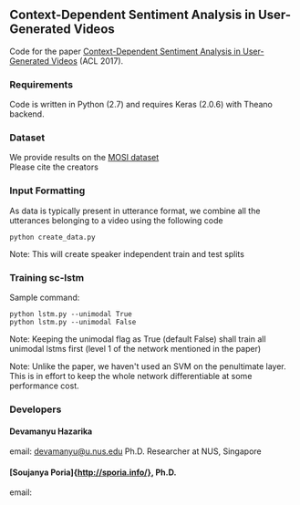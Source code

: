 ## Context-Dependent Sentiment Analysis in User-Generated Videos
Code for the paper [Context-Dependent Sentiment Analysis in User-Generated Videos](http://sentic.net/context-dependent-sentiment-analysis-in-user-generated-videos.pdf) (ACL 2017).

### Requirements
Code is written in Python (2.7) and requires Keras (2.0.6) with Theano backend.

### Dataset
We provide results on the [MOSI dataset](https://arxiv.org/pdf/1606.06259.pdf)  
Please cite the creators 

### Input Formatting
As data is typically present in utterance format, we combine all the utterances belonging to a video using the following code

```
python create_data.py
```

Note: This will create speaker independent train and test splits 

### Training sc-lstm

Sample command:

```
python lstm.py --unimodal True
python lstm.py --unimodal False
```

Note: Keeping the unimodal flag as True (default False) shall train all unimodal lstms first (level 1 of the network mentioned in the paper)

Note: Unlike the paper, we haven't used an SVM on the penultimate layer. This is in effort to keep the whole network differentiable at some performance cost.

### Developers

#### Devamanyu Hazarika
email: devamanyu@u.nus.edu
Ph.D. Researcher at NUS, Singapore

#### [Soujanya Poria]{http://sporia.info/}, Ph.D.
email: 


